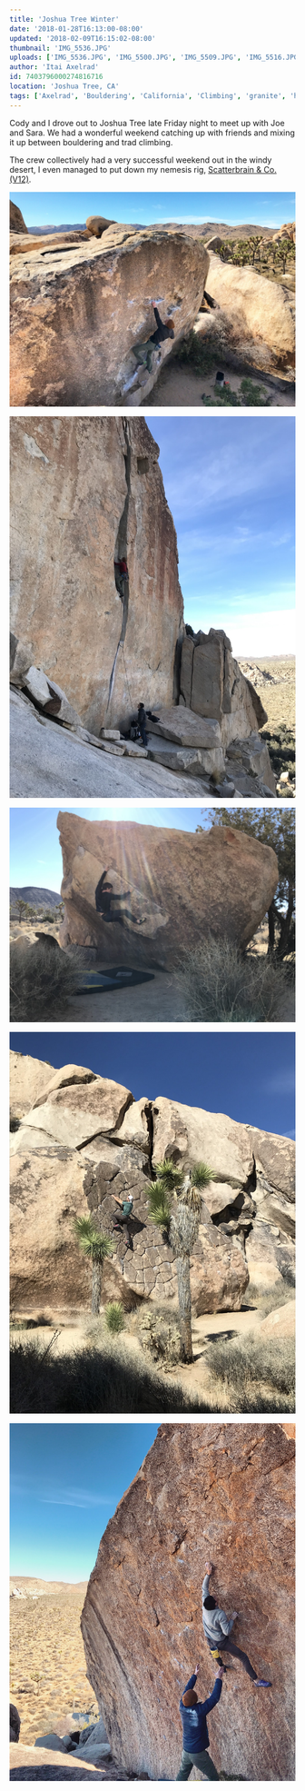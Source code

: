 ```yaml
---
title: 'Joshua Tree Winter'
date: '2018-01-28T16:13:00-08:00'
updated: '2018-02-09T16:15:02-08:00'
thumbnail: 'IMG_5536.JPG'
uploads: ['IMG_5536.JPG', 'IMG_5500.JPG', 'IMG_5509.JPG', 'IMG_5516.JPG', 'IMG_5540.JPG']
author: 'Itai Axelrad'
id: 7403796000274816716
location: 'Joshua Tree, CA'
tags: ['Axelrad', 'Bouldering', 'California', 'Climbing', 'granite', 'highball', 'Joshua', 'trad', 'Tree']
---
```


Cody and I drove out to Joshua Tree late Friday night to meet up with Joe and Sara. We had a wonderful weekend catching up with friends and mixing it up between bouldering and trad climbing.

The crew collectively had a very successful weekend out in the windy desert, I even managed to put down my nemesis rig, [Scatterbrain & Co. (V12)](https://www.youtube.com/watch?v=53HaeHYwFNo).

![Joe on the heady Satellite Left](uploads/IMG_5536.JPG)

![Joe leading O'Kelly's Crack](uploads/IMG_5500.JPG)

![Cody sending Nicole Overhang](uploads/IMG_5509.JPG)

![Taking in some sun](uploads/IMG_5516.JPG)

![A direct entrance to the new addition, Iron Curtain](uploads/IMG_5540.JPG)
